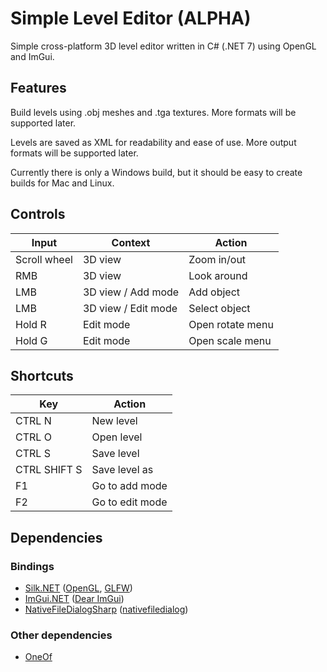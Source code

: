 # Simple Level Editor (ALPHA)

Simple cross-platform 3D level editor written in C# (.NET 7) using OpenGL and ImGui.

## Features

Build levels using .obj meshes and .tga textures. More formats will be supported later.

Levels are saved as XML for readability and ease of use. More output formats will be supported later.

Currently there is only a Windows build, but it should be easy to create builds for Mac and Linux.

## Controls

| Input        | Context             | Action                   |
|--------------|---------------------|--------------------------|
| Scroll wheel | 3D view             | Zoom in/out              |
| RMB          | 3D view             | Look around              |
| LMB          | 3D view / Add mode  | Add object               |
| LMB          | 3D view / Edit mode | Select object            |
| Hold R       | Edit mode           | Open rotate menu         |
| Hold G       | Edit mode           | Open scale menu          |

## Shortcuts

| Key          | Action          |
|--------------|-----------------|
| CTRL N       | New level       |
| CTRL O       | Open level      |
| CTRL S       | Save level      |
| CTRL SHIFT S | Save level as   |
| F1           | Go to add mode  |
| F2           | Go to edit mode |

## Dependencies

### Bindings
- [Silk.NET](https://github.com/dotnet/Silk.NET) ([OpenGL](https://www.opengl.org), [GLFW](https://github.com/glfw/glfw))
- [ImGui.NET](https://github.com/ImGuiNET/ImGui.NET) ([Dear ImGui](https://github.com/ocornut/imgui))
- [NativeFileDialogSharp](https://github.com/milleniumbug/NativeFileDialogSharp) ([nativefiledialog](https://github.com/mlabbe/nativefiledialog))

### Other dependencies
- [OneOf](https://github.com/mcintyre321/OneOf)
